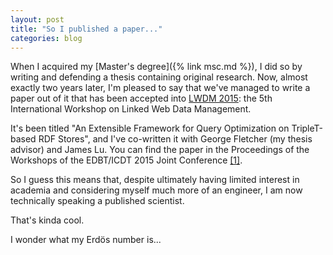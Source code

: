 ```yaml
---
layout: post
title: "So I published a paper..."
categories: blog
---
```


When I acquired my [Master's degree]({% link msc.md %}), I did so by writing and defending a thesis containing original research. Now, almost exactly two years later, I'm pleased to say that we've managed to write a paper out of it that has been accepted into [LWDM 2015](http://dia.uniroma3.it/~dvr/LWDM2015/): the 5th International Workshop on Linked Web Data Management.

It's been titled "An Extensible Framework for Query Optimization on TripleT-based RDF Stores", and I've co-written it with George Fletcher (my thesis advisor) and James Lu. You can find the paper in the Proceedings of the Workshops of the EDBT/ICDT 2015 Joint Conference [[1]](http://ceur-ws.org/Vol-1330/).

So I guess this means that, despite ultimately having limited interest in academia and considering myself much more of an engineer, I am now technically speaking a published scientist.

That's kinda cool.

I wonder what my Erdös number is...
